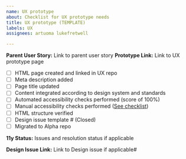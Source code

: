 ```yaml
---
name: UX prototype
about: Checklist for UX prototype needs
title: UX prototype (TEMPLATE)
labels: UX
assignees: artuoma lukefretwell

---
```


**Parent User Story:** Link to parent user story
**Prototype Link:** Link to UX prototype page

- [ ] HTML page created and linked in UX repo
- [ ] Meta description added 
- [ ] Page title updated
- [ ] Content integrated according to design system and standards 
- [ ] Automated accessibility checks performed (score of 100%)
- [ ] Manual accessibility checks performed ([See checklist](https://drive.google.com/open?id=0B72FqFUONAggazJwQURQeTBPMEZGRjJXSFNGcDJrMF9ENERR))
- [ ] HTML structure verified
- [ ] Design issue template # (Closed)
- [ ] Migrated to Alpha repo

**11y Status:** Issues and resolution status if applicable


**Design Issue Link:** Link to Design issue if applicable#
